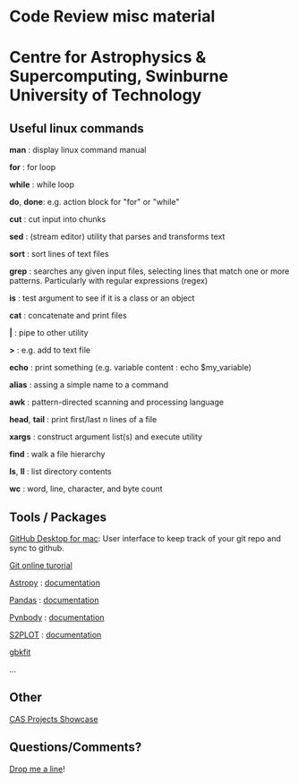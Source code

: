 # Code Review misc material
# Centre for Astrophysics & Supercomputing, Swinburne University of Technology

## Useful linux commands

**man** <command> : display linux command manual 

**for** : for loop 

**while** : while loop

**do**, **done**: e.g. action block for "for" or "while"

**cut** : cut input into chunks

**sed** : (stream editor) utility that parses and transforms text 

**sort** : sort lines of text files

**grep** : searches any given input files, selecting lines that match one or more patterns. Particularly with regular expressions (regex)

**is** : test argument to see if it is a class or an object

**cat** : concatenate and print files

**|** : pipe to other utility

**>** : e.g. add to text file

**echo** : print something (e.g. variable content : echo $my_variable)

**alias** : assing a simple name to a command

**awk** : pattern-directed scanning and processing language

**head**, **tail** : print first/last n lines of a file 

**xargs** : construct argument list(s) and execute utility

**find** : walk a file hierarchy
 
**ls**, **ll** : list directory contents

**wc** : word, line, character, and byte count

## Tools / Packages

[GitHub Desktop for mac](https://desktop.github.com): User interface to keep track of your git repo and sync to github.

[Git online turorial](https://try.github.io/levels/1/challenges/1)

[Astropy](http://www.astropy.org) : [documentation](http://docs.astropy.org/en/stable/)

[Pandas](http://pandas.pydata.org) : [documentation](http://pandas.pydata.org/pandas-docs/stable/)

[Pynbody](https://github.com/pynbody/pynbody) : [documentation](https://pynbody.github.io/pynbody/)

[S2PLOT](https://github.com/mivp/s2plot) : [documentation](http://astronomy.swin.edu.au/s2plot/index.php?title=S2PLOT)

[gbkfit](https://github.com/bek0s/gbkfit/)

... 

## Other

[CAS Projects Showcase](http://supercomputing.swin.edu.au/projects/)

## Questions/Comments?

[Drop me a line](http://macrocosme.github.io/#contact)!